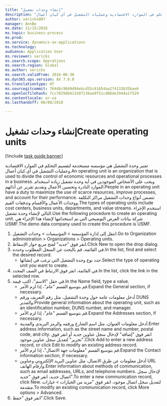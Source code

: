 ```yaml
--- 
title: "إنشاء وحدات تشغيل"
description: "تعتبر وحدة التشغيل هي مؤسسة مستخدمة لتقسيم التحكم في الموارد الاقتصادية وعمليات التشغيل في أي كيان أعمال."
author: sericks007
manager: AnnBe
ms.date: 11/15/2016
ms.topic: business-process
ms.prod: 
ms.service: dynamics-ax-applications
ms.technology: 
audience: Application User
ms.reviewer: sericks
ms.search.scope: Operations
ms.search.region: Global
ms.author: sericks
ms.search.validFrom: 2016-06-30
ms.dyn365.ops.version: AX 7.0.0
ms.translationtype: HT
ms.sourcegitcommit: 764d4c9049d94ebcd55c61654aa2f4133b35bae6
ms.openlocfilehash: 7cc7029db413107136ae9f51cd06de2944a1f529
ms.contentlocale: ar-sa
ms.lasthandoff: 08/08/2018

---
```

# <a name="create-operating-units"></a><span data-ttu-id="ab545-103">إنشاء وحدات تشغيل</span><span class="sxs-lookup"><span data-stu-id="ab545-103">Create operating units</span></span>

[!include [task guide banner](../../includes/task-guide-banner.md)]

<span data-ttu-id="ab545-104">تعتبر وحدة التشغيل هي مؤسسة مستخدمة لتقسيم التحكم في الموارد الاقتصادية وعمليات التشغيل في أي كيان أعمال.</span><span class="sxs-lookup"><span data-stu-id="ab545-104">An operating unit is an organization that is used to divide the control of economic resources and operational processes in a business.</span></span> <span data-ttu-id="ab545-105">ويجب على الأشخاص الموجودين في أية وحدة تشغيل زيادة استخدام الموارد النادرة وتحسين الأعمال وتقديم تقرير عن أدائهم.</span><span class="sxs-lookup"><span data-stu-id="ab545-105">People in an operating unit have a duty to maximize the use of scarce resources, improve processes, and account for their performance.</span></span> <span data-ttu-id="ab545-106">تتضمن أنواع وحدات التشغيل مراكز التكلفة ووحدات الأعمال والأقسام وتدفقات القيم.</span><span class="sxs-lookup"><span data-stu-id="ab545-106">The types of operating units include cost centers, business units, departments, and value streams.</span></span> <span data-ttu-id="ab545-107">استخدم الإجراء التالي لإنشاء وحدة تشغيل.</span><span class="sxs-lookup"><span data-stu-id="ab545-107">Use the following procedure to create an operating unit.</span></span> <span data-ttu-id="ab545-108">شركة بيانات العرض التوضيحي التي تم استخدامها لإنشاء هذا الإجراء هي USMF.</span><span class="sxs-lookup"><span data-stu-id="ab545-108">The demo data company used to create this procedure is USMF.</span></span>

1. <span data-ttu-id="ab545-109">انتقل إلى إدارة المؤسسة > المؤسسات > وحدات التشغيل.</span><span class="sxs-lookup"><span data-stu-id="ab545-109">Go to Organization administration > Organizations > Operating units.</span></span>
2. <span data-ttu-id="ab545-110">انقر فوق "جديد" لفتح مربع حوار الإسقاط‬.</span><span class="sxs-lookup"><span data-stu-id="ab545-110">Click New to open the drop dialog.</span></span>
3. <span data-ttu-id="ab545-111">في القائمة، قم بالبحث عن السجل المطلوب وحدده.</span><span class="sxs-lookup"><span data-stu-id="ab545-111">In the list, find and select the desired record.</span></span>
    * <span data-ttu-id="ab545-112">حدد نوع وحدة التشغيل التي ترغب في إنشائها.</span><span class="sxs-lookup"><span data-stu-id="ab545-112">Select the type of operating unit you want to create.</span></span>  
4. <span data-ttu-id="ab545-113">في القائمة، انقر فوق الارتباط في الصف المحدد.</span><span class="sxs-lookup"><span data-stu-id="ab545-113">In the list, click the link in the selected row.</span></span>
5. <span data-ttu-id="ab545-114">في حقل "الاسم"، اكتب قيمة.</span><span class="sxs-lookup"><span data-stu-id="ab545-114">In the Name field, type a value.</span></span>
    * <span data-ttu-id="ab545-115">قم بتوسيع القسم "عام"، إذا لزم الأمر.</span><span class="sxs-lookup"><span data-stu-id="ab545-115">Expand the General section, if necessary.</span></span>  
    * <span data-ttu-id="ab545-116">أدخل معلومات عامة حول وحدة التشغيل، مثل رقم التعريف ورقم DUNS والمدير.</span><span class="sxs-lookup"><span data-stu-id="ab545-116">Provide general information about the operating unit, such as an identification number, DUNS number, and manager.</span></span>    
    * <span data-ttu-id="ab545-117">قم بتوسيع القسم "عام"، إذا لزم الأمر.</span><span class="sxs-lookup"><span data-stu-id="ab545-117">Expand the Addresses section, if necessary.</span></span>  
    * <span data-ttu-id="ab545-118">أدخل معلومات العنوان، مثل اسم الشارع ورقمه والرمز البريدي والمدينة.</span><span class="sxs-lookup"><span data-stu-id="ab545-118">Enter address information, such as the street name and number, postal code, and city.</span></span> <span data-ttu-id="ab545-119">انقر فوق "إضافة" لإدخال سجل عناوين جديد أو انقر فوق "تحرير" لتعديل سجل عناوين موجود.</span><span class="sxs-lookup"><span data-stu-id="ab545-119">Click Add to enter a new address record, or click Edit to modify an existing address record.</span></span>   
    * <span data-ttu-id="ab545-120">قم بتوسيع القسم "معلومات جهة الاتصال"، إذا لزم الأمر.</span><span class="sxs-lookup"><span data-stu-id="ab545-120">Expand the Contact information section, if necessary.</span></span>  
    * <span data-ttu-id="ab545-121">أدخل معلومات عن طرق الاتصال، مثل عناوين البريد الإلكتروني وعناوين URL وأرقام الهاتف.</span><span class="sxs-lookup"><span data-stu-id="ab545-121">Enter information about methods of communication, such as email addresses, URLs, and telephone numbers.</span></span> <span data-ttu-id="ab545-122">لإدخال سجل اتصال جديد، انقر فوق "جديد".</span><span class="sxs-lookup"><span data-stu-id="ab545-122">To enter a new communication record, click New.</span></span> <span data-ttu-id="ab545-123">لتعديل سجل اتصال موجود، انقر فوق "مزيد من الخيارات > خيارات متقدمة.</span><span class="sxs-lookup"><span data-stu-id="ab545-123">To modify an existing communication record, click More options > Advanced.</span></span>   
6. <span data-ttu-id="ab545-124">انقر فوق "حفظ".</span><span class="sxs-lookup"><span data-stu-id="ab545-124">Click Save.</span></span>


